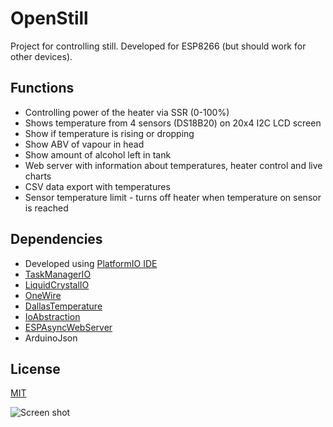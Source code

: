 # OpenStill

Project for controlling still. Developed for ESP8266 (but should work for other devices). 


## Functions

* Controlling power of the heater via SSR (0-100%) 
* Shows temperature from 4 sensors (DS18B20) on 20x4 I2C LCD screen
* Show if temperature is rising or dropping
* Show ABV of vapour in head
* Show amount of alcohol left in tank
* Web server with information about temperatures, heater control and live charts
* CSV data export with temperatures
* Sensor temperature limit - turns off heater when temperature on sensor is reached

## Dependencies

* Developed using [PlatformIO IDE](https://platformio.org/)
* [TaskManagerIO](https://github.com/davetcc/TaskManagerIO)
* [LiquidCrystalIO](https://github.com/davetcc/LiquidCrystalIO)
* [OneWire](https://github.com/PaulStoffregen/OneWire)
* [DallasTemperature](https://github.com/milesburton/Arduino-Temperature-Control-Library)
* [IoAbstraction](https://github.com/davetcc/IoAbstraction)
* [ESPAsyncWebServer](https://github.com/me-no-dev/ESPAsyncWebServer/)
* ArduinoJson

## License
[MIT](https://choosealicense.com/licenses/mit/)

![Screen shot](https://i.ibb.co/StTxN0J/termo.png)
